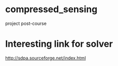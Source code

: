 # compressed_sensing
project post-course

# Interesting link for solver
http://sdpa.sourceforge.net/index.html

